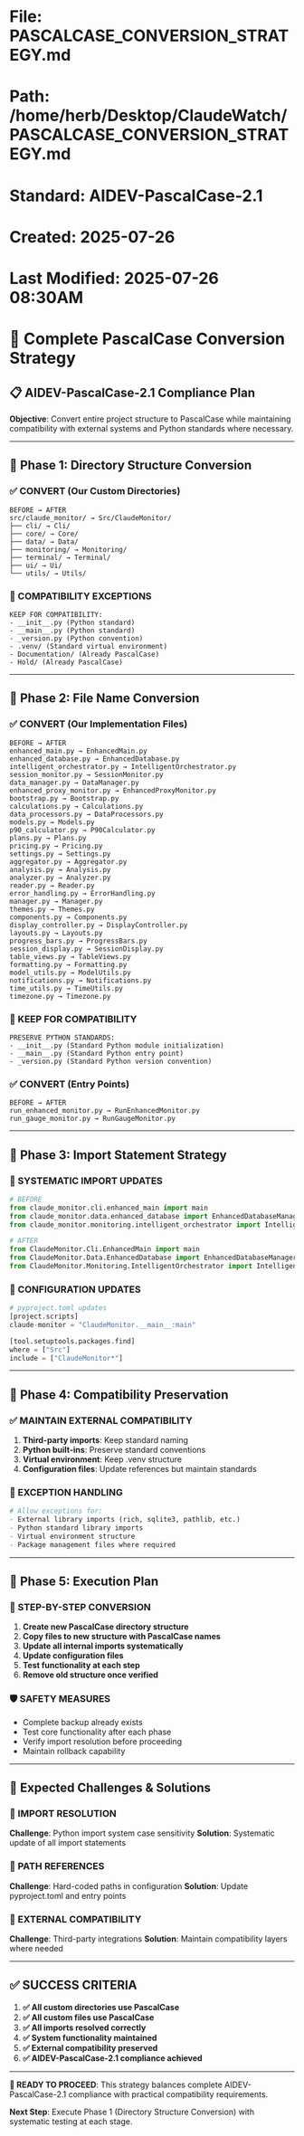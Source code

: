 # File: PASCALCASE_CONVERSION_STRATEGY.md
# Path: /home/herb/Desktop/ClaudeWatch/PASCALCASE_CONVERSION_STRATEGY.md
# Standard: AIDEV-PascalCase-2.1
# Created: 2025-07-26
# Last Modified: 2025-07-26 08:30AM

# 🎯 **Complete PascalCase Conversion Strategy**

## 📋 **AIDEV-PascalCase-2.1 Compliance Plan**

**Objective**: Convert entire project structure to PascalCase while maintaining compatibility with external systems and Python standards where necessary.

---

## 🔄 **Phase 1: Directory Structure Conversion**

### **✅ CONVERT (Our Custom Directories)**
```
BEFORE → AFTER
src/claude_monitor/ → Src/ClaudeMonitor/
├── cli/ → Cli/
├── core/ → Core/
├── data/ → Data/
├── monitoring/ → Monitoring/
├── terminal/ → Terminal/
├── ui/ → Ui/
└── utils/ → Utils/
```

### **🔄 COMPATIBILITY EXCEPTIONS**
```
KEEP FOR COMPATIBILITY:
- __init__.py (Python standard)
- __main__.py (Python standard)
- _version.py (Python convention)
- .venv/ (Standard virtual environment)
- Documentation/ (Already PascalCase)
- Hold/ (Already PascalCase)
```

---

## 🔄 **Phase 2: File Name Conversion**

### **✅ CONVERT (Our Implementation Files)**
```
BEFORE → AFTER
enhanced_main.py → EnhancedMain.py
enhanced_database.py → EnhancedDatabase.py
intelligent_orchestrator.py → IntelligentOrchestrator.py
session_monitor.py → SessionMonitor.py
data_manager.py → DataManager.py
enhanced_proxy_monitor.py → EnhancedProxyMonitor.py
bootstrap.py → Bootstrap.py
calculations.py → Calculations.py
data_processors.py → DataProcessors.py
models.py → Models.py
p90_calculator.py → P90Calculator.py
plans.py → Plans.py
pricing.py → Pricing.py
settings.py → Settings.py
aggregator.py → Aggregator.py
analysis.py → Analysis.py
analyzer.py → Analyzer.py
reader.py → Reader.py
error_handling.py → ErrorHandling.py
manager.py → Manager.py
themes.py → Themes.py
components.py → Components.py
display_controller.py → DisplayController.py
layouts.py → Layouts.py
progress_bars.py → ProgressBars.py
session_display.py → SessionDisplay.py
table_views.py → TableViews.py
formatting.py → Formatting.py
model_utils.py → ModelUtils.py
notifications.py → Notifications.py
time_utils.py → TimeUtils.py
timezone.py → Timezone.py
```

### **🔄 KEEP FOR COMPATIBILITY**
```
PRESERVE PYTHON STANDARDS:
- __init__.py (Standard Python module initialization)
- __main__.py (Standard Python entry point)
- _version.py (Standard Python version convention)
```

### **✅ CONVERT (Entry Points)**
```
BEFORE → AFTER
run_enhanced_monitor.py → RunEnhancedMonitor.py
run_gauge_monitor.py → RunGaugeMonitor.py
```

---

## 🔄 **Phase 3: Import Statement Strategy**

### **🎯 SYSTEMATIC IMPORT UPDATES**
```python
# BEFORE
from claude_monitor.cli.enhanced_main import main
from claude_monitor.data.enhanced_database import EnhancedDatabaseManager
from claude_monitor.monitoring.intelligent_orchestrator import IntelligentOrchestrator

# AFTER
from ClaudeMonitor.Cli.EnhancedMain import main
from ClaudeMonitor.Data.EnhancedDatabase import EnhancedDatabaseManager
from ClaudeMonitor.Monitoring.IntelligentOrchestrator import IntelligentOrchestrator
```

### **🔧 CONFIGURATION UPDATES**
```python
# pyproject.toml updates
[project.scripts]
claude-monitor = "ClaudeMonitor.__main__:main"

[tool.setuptools.packages.find]
where = ["Src"]
include = ["ClaudeMonitor*"]
```

---

## 🔄 **Phase 4: Compatibility Preservation**

### **✅ MAINTAIN EXTERNAL COMPATIBILITY**
1. **Third-party imports**: Keep standard naming
2. **Python built-ins**: Preserve standard conventions
3. **Virtual environment**: Keep .venv structure
4. **Configuration files**: Update references but maintain standards

### **🎯 EXCEPTION HANDLING**
```python
# Allow exceptions for:
- External library imports (rich, sqlite3, pathlib, etc.)
- Python standard library imports
- Virtual environment structure
- Package management files where required
```

---

## 🔄 **Phase 5: Execution Plan**

### **🎯 STEP-BY-STEP CONVERSION**

1. **Create new PascalCase directory structure**
2. **Copy files to new structure with PascalCase names**
3. **Update all internal imports systematically**
4. **Update configuration files**
5. **Test functionality at each step**
6. **Remove old structure once verified**

### **🛡️ SAFETY MEASURES**
- Complete backup already exists
- Test core functionality after each phase
- Verify import resolution before proceeding
- Maintain rollback capability

---

## 🎯 **Expected Challenges & Solutions**

### **🔧 IMPORT RESOLUTION**
**Challenge**: Python import system case sensitivity
**Solution**: Systematic update of all import statements

### **🔧 PATH REFERENCES**
**Challenge**: Hard-coded paths in configuration
**Solution**: Update pyproject.toml and entry points

### **🔧 EXTERNAL COMPATIBILITY**
**Challenge**: Third-party integrations
**Solution**: Maintain compatibility layers where needed

---

## ✅ **SUCCESS CRITERIA**

1. **✅ All custom directories use PascalCase**
2. **✅ All custom files use PascalCase**
3. **✅ All imports resolved correctly**
4. **✅ System functionality maintained**
5. **✅ External compatibility preserved**
6. **✅ AIDEV-PascalCase-2.1 compliance achieved**

---

**🚀 READY TO PROCEED**: This strategy balances complete AIDEV-PascalCase-2.1 compliance with practical compatibility requirements.

**Next Step**: Execute Phase 1 (Directory Structure Conversion) with systematic testing at each stage.